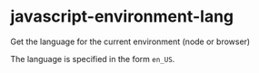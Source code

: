 javascript-environment-lang
===========================

Get the language for the current environment (node or browser)

The language is specified in the form `en_US`.
